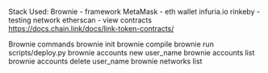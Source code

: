 Stack Used:
    Brownie - framework
    MetaMask - eth wallet
    infuria.io
    rinkeby - testing network
    etherscan - view contracts
    https://docs.chain.link/docs/link-token-contracts/

Brownie commands
    brownie init
    brownie compile
    brownie run scripts/deploy.py
    brownie accounts new user_name
    brownie accounts list
    brownie accounts delete user_name
    brownie networks list